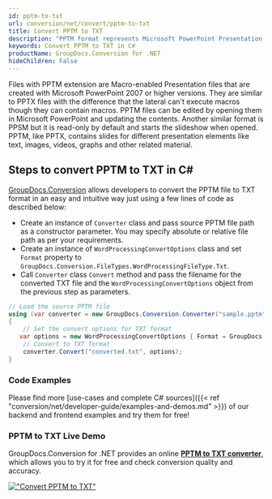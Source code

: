 ```yaml
---
id: pptm-to-txt
url: conversion/net/convert/pptm-to-txt
title: Convert PPTM to TXT
description: "PPTM format represents Microsoft PowerPoint Presentation with .pptm extension. Learn how to convert PPTM to TXT file programmatically in C# language using GroupDocs.Conversion for .NET library."
keywords: Convert PPTM to TXT in C#
productName: GroupDocs.Conversion for .NET
hideChildren: False
---
```


Files with PPTM extension are Macro-enabled Presentation files that are created with Microsoft PowerPoint 2007 or higher versions. They are similar to PPTX files with the difference that the lateral can't execute macros though they can contain macros. PPTM files can be edited by opening them in Microsoft PowerPoint and updating the contents. Another similar format is PPSM but it is read-only by default and starts the slideshow when opened. PPTM, like PPTX, contains slides for different presentation elements like text, images, videos, graphs and other related material.

## Steps to convert PPTM to TXT in C#

[GroupDocs.Conversion](https://products.groupdocs.com/conversion/net) allows developers to convert the PPTM file to TXT format in an easy and intuitive way just using a few lines of code as described below:

* Create an instance of `Converter` class and pass source PPTM file path as a constructor parameter. You may specify absolute or relative file path as per your requirements. 
* Create an instance of `WordProcessingConvertOptions` class and set `Format` property to `GroupDocs.Conversion.FileTypes.WordProcessingFileType.Txt`.
* Call `Converter` class `Convert` method and pass the filename for the converted TXT file and the `WordProcessingConvertOptions` object from the previous step as parameters.

```csharp
// Load the source PPTM file
using (var converter = new GroupDocs.Conversion.Converter("sample.pptm"))
{
    // Set the convert options for TXT format
   var options = new WordProcessingConvertOptions { Format = GroupDocs.Conversion.FileTypes.WordProcessingFileType.Txt };
    // Convert to TXT format
    converter.Convert("converted.txt", options);
}
```

### Code Examples

Please find more [use-cases and complete C# sources]({{< ref "conversion/net/developer-guide/examples-and-demos.md" >}}) of our backend and frontend examples and try them for free!

### PPTM to TXT Live Demo

GroupDocs.Conversion for .NET provides an online [**PPTM to TXT converter**](https://products.groupdocs.app/conversion/pptm-to-txt), which allows you to try it for free and check conversion quality and accuracy.

[!["Convert PPTM to TXT"](conversion/net/images/convert-to-txt/convert-pptm-to-txt.png)](https://products.groupdocs.app/conversion/pptm-to-txt)